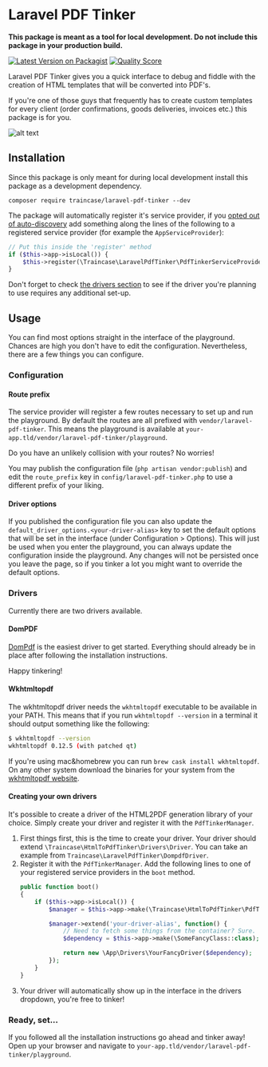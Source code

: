 # Laravel PDF Tinker

**This package is meant as a tool for local development. Do not include this package in your production build.**

[![Latest Version on Packagist](https://img.shields.io/packagist/v/traincase/laravel-pdf-tinker.svg?style=flat-square)](https://packagist.org/packages/traincase/laravel-pdf-tinker)
[![Quality Score](https://img.shields.io/scrutinizer/g/traincase/laravel-pdf-tinker.svg?style=flat-square)](https://scrutinizer-ci.com/g/traincase/laravel-pdf-tinker)

Laravel PDF Tinker gives you a quick interface to debug and fiddle with the creation of HTML templates that will be converted into PDF's.

If you're one of those guys that frequently has to create custom templates for every client (order confirmations, goods deliveries, invoices etc.) this package is for you.

![alt text](https://github.com/traincase/laravel-pdf-tinker/raw/master/screenshot.png "Screenshot of playground")

## Installation
Since this package is only meant for during local development install this package as a development dependency.

`composer require traincase/laravel-pdf-tinker --dev`

The package will automatically register it's service provider, if you [opted out of auto-discovery](https://laravel.com/docs/packages#package-discovery) add something along the lines of the following to a registered service provider (for example the `AppServiceProvider`):
 
```php
// Put this inside the 'register' method
if ($this->app->isLocal()) {
    $this->register(\Traincase\LaravelPdfTinker\PdfTinkerServiceProvider::class);
}
```

Don't forget to check [the drivers section](#drivers) to see if the driver you're planning to use requires any additional set-up.

## Usage
You can find most options straight in the interface of the playground.
Chances are high you don't have to edit the configuration.
Nevertheless, there are a few things you can configure.

### Configuration

#### Route prefix
The service provider will register a few routes necessary to set up and run the playground.
By default the routes are all prefixed with `vendor/laravel-pdf-tinker`. 
This means the playground is available at `your-app.tld/vendor/laravel-pdf-tinker/playground`.

Do you have an unlikely collision with your routes? No worries!

You may publish the configuration file (`php artisan vendor:publish`) and edit the `route_prefix` key in `config/laravel-pdf-tinker.php` to use a different prefix of your liking.

#### Driver options
If you published the configuration file you can also update the `default_driver_options.<your-driver-alias>` key to set the default options that will be set in the interface (under Configuration > Options).
This will just be used when you enter the playground, you can always update the configuration inside the playground.
Any changes will not be persisted once you leave the page, so if you tinker a lot you might want to override the default options.

### Drivers
Currently there are two drivers available. 

#### DomPDF
[DomPdf](https://github.com/dompdf/dompdf) is the easiest driver to get started.
Everything should already be in place after following the installation instructions. 

Happy tinkering! 

#### Wkhtmltopdf
The wkhtmltopdf driver needs the `wkhtmltopdf` executable to be available in your PATH.
This means that if you run `wkhtmltopdf --version` in a terminal it should output something like the following:

```bash
$ wkhtmltopdf --version
wkhtmltopdf 0.12.5 (with patched qt)
```

If you're using mac&homebrew you can run `brew cask install wkhtmltopdf`. 
On any other system download the binaries for your system from the [wkhtmltopdf website](https://wkhtmltopdf.org/downloads.html).

#### Creating your own drivers
It's possible to create a driver of the HTML2PDF generation library of your choice. Simply create your driver and register it with the `PdfTinkerManager`.

1. First things first, this is the time to create your driver. Your driver should extend `\Traincase\HtmlToPdfTinker\Drivers\Driver`. You can take an example from `Traincase\LaravelPdfTinker\DompdfDriver`.
2. Register it with the `PdfTinkerManager`. Add the following lines to one of your registered service providers in the `boot` method.
    ```php
    public function boot()
    {
        if ($this->app->isLocal()) {
            $manager = $this->app->make(\Traincase\HtmlToPdfTinker\PdfTinkerManager::class);
   
            $manager->extend('your-driver-alias', function() {
                // Need to fetch some things from the container? Sure.
                $dependency = $this->app->make(\SomeFancyClass::class);
   
                return new \App\Drivers\YourFancyDriver($dependency);
            });
        }
    }
    ```
3. Your driver will automatically show up in the interface in the drivers dropdown, you're free to tinker!

### Ready, set...
If you followed all the installation instructions go ahead and tinker away! Open up your browser and navigate to `your-app.tld/vendor/laravel-pdf-tinker/playground`.
